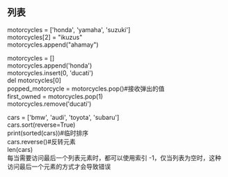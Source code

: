 ## 列表
motorcycles = ['honda', 'yamaha', 'suzuki']  
motorcycles[2] = "ikuzus"  
motorcycles.append("ahamay")  

motorcycles = []  
motorcycles.append('honda')  
motorcycles.insert(0, 'ducati')  
del motorcycles[0]  
popped_motorcycle = motorcycles.pop()#接收弹出的值  
first_owned = motorcycles.pop(1)  
motorcycles.remove('ducati')  

cars = ['bmw', 'audi', 'toyota', 'subaru']  
cars.sort(reverse=True)  
print(sorted(cars))#临时排序  
cars.reverse()#反转元素  
len(cars)  
每当需要访问最后一个列表元素时，都可以使用索引 -1，仅当列表为空时，这种访问最后一个元素的方式才会导致错误  

